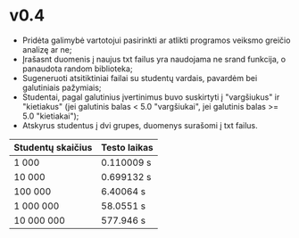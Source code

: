 # v0.4
- Pridėta galimybė vartotojui pasirinkti ar atlikti programos veiksmo greičio analizę ar ne;
- Įrašasnt duomenis į naujus txt failus yra naudojama ne srand funkcija, o panaudota random biblioteka;
- Sugeneruoti atsitiktiniai failai su studentų vardais, pavardėm bei galutiniais pažymiais;
- Studentai, pagal galutinius įvertinimus buvo suskirtyti į "vargšiukus" ir "kietiakus" (jei galutinis balas < 5.0 "vargšiukai", jei galutinis balas >= 5.0 "kietiakai");
- Atskyrus studentus į dvi grupes, duomenys surašomi į txt failus.

| Studentų skaičius | Testo laikas |
| ------------- | ------------- |
| 1 000  | 0.110009 s  |
| 10 000  | 0.699132 s  |
| 100 000  | 6.40064 s  |
| 1 000 000  | 58.0551 s  |
| 10 000 000  | 577.946 s  |
